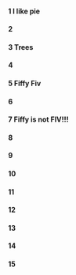 #### 1 I like pie
#### 2
#### 3 Trees
#### 4
#### 5 Fiffy Fiv
#### 6
#### 7 Fiffy is not FIV!!!
#### 8
#### 9
#### 10
#### 11
#### 12
#### 13
#### 14
#### 15